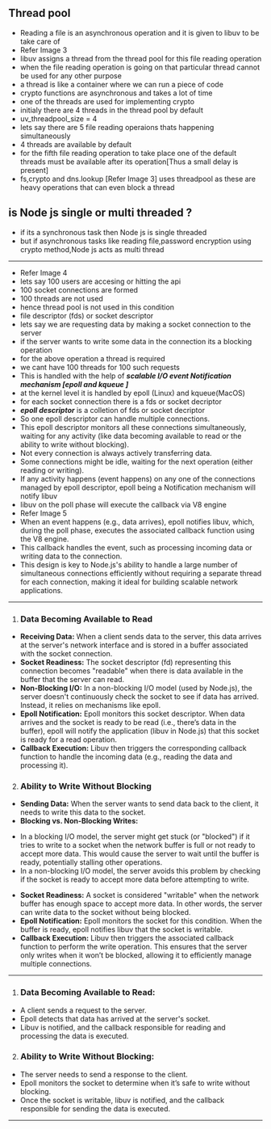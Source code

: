 ## Thread pool
* Reading a file is an asynchronous operation and it is given to libuv to be take care of
* Refer Image 3
* libuv assigns a thread from the thread pool for this file reading operation
* when the file reading operation is going on that particular thread cannot be used for any other purpose
* a thread is like a container where we can run a piece of code
* crypto functions are asynchronous and takes a lot of time
* one of the threads are used for implementing crypto
* initialy there are 4 threads in the thread pool by default
* uv_threadpool_size = 4
* lets say there are 5 file reading operaions thats happening simultaneously
* 4 threads are available by default
* for the fifth file reading operation to take place one of the default threads must be available after its operation[Thus a small delay is present]
* fs,crypto and dns.lookup [Refer Image 3] uses threadpool as these are heavy operations that can even block a thread
## is Node js single or multi threaded ?
* if its a synchronous task then Node js is single threaded
* but if asynchronous tasks like reading file,password encryption using crypto method,Node js acts as multi thread
---
* Refer Image 4
* lets say 100 users are accesing or hitting the api
* 100 socket connections are formed
* 100 threads are not used 
* hence thread pool is not used in this condition
* file descriptor (fds) or socket descriptor
* lets say we are requesting data by making a socket connection to the server
* if the server wants to write some data in the connection its a blocking operation
* for the above operation a thread is required
* we cant have 100 threads for 100 such requests
* This is handled with the help of ***scalable I/O event Notification mechanism [epoll and kqueue ]***
* at the kernel level it is handled by epoll (Linux) and kqueue(MacOS)
* for each socket connection there is a fds or socket decriptor
* ***epoll descriptor*** is a colletion of fds or socket decriptor
* So one epoll descriptor can handle multiple connections.
* This epoll descriptor monitors all these connections simultaneously, waiting for any activity (like data becoming available to read or the ability to write without blocking).
* Not every connection is always actively transferring data. 
* Some connections might be idle, waiting for the next operation (either reading or writing).
* If any activity happens (event happens) on any one of the connections managed by epoll descriptor, epoll being a Notification mechanism  will notify libuv 
* libuv on the poll phase will execute the callback via V8 engine
* Refer Image 5
* When an event happens (e.g., data arrives), epoll notifies libuv, which, during the poll phase, executes the associated callback function using the V8 engine. 
* This callback handles the event, such as processing incoming data or writing data to the connection.
* This design is key to Node.js's ability to handle a large number of simultaneous connections efficiently without requiring a separate thread for each connection, making it ideal for building scalable network applications.
---
1. ### Data Becoming Available to Read
 - **Receiving Data:** When a client sends data to the server, this data arrives at the server's network interface and is stored in a buffer associated with the socket connection.
 - **Socket Readiness:** The socket descriptor (fd) representing this connection becomes "readable" when there is data available in the buffer that the server can read.
 - **Non-Blocking I/O:** In a non-blocking I/O model (used by Node.js), the server doesn't continuously check the socket to see if data has arrived. Instead, it relies on mechanisms like epoll.
 - **Epoll Notification:** Epoll monitors this socket descriptor. When data arrives and the socket is ready to be read (i.e., there’s data in the buffer), epoll will notify the application (libuv in Node.js) that this socket is ready for a read operation.
 - **Callback Execution:** Libuv then triggers the corresponding callback function to handle the incoming data (e.g., reading the data and processing it).
2. ### Ability to Write Without Blocking
 - **Sending Data:** When the server wants to send data back to the client, it needs to write this data to the socket.
 - **Blocking vs. Non-Blocking Writes:**
  * In a blocking I/O model, the server might get stuck (or "blocked") if it tries to write to a socket when the network buffer is full or not ready to accept more data. This would cause the server to wait until the buffer is ready, potentially stalling other operations.
  * In a non-blocking I/O model, the server avoids this problem by checking if the socket is ready to accept more data before attempting to write.
 - **Socket Readiness:** A socket is considered "writable" when the network buffer has enough space to accept more data. In other words, the server can write data to the socket without being blocked.
 - **Epoll Notification:** Epoll monitors the socket for this condition. When the buffer is ready, epoll notifies libuv that the socket is writable.
 - **Callback Execution:** Libuv then triggers the associated callback function to perform the write operation. This ensures that the server only writes when it won’t be blocked, allowing it to efficiently manage multiple connections.
---
1. ### Data Becoming Available to Read:
 - A client sends a request to the server.
 - Epoll detects that data has arrived at the server's socket.
 - Libuv is notified, and the callback responsible for reading and processing the data is executed.

2. ### Ability to Write Without Blocking:
 - The server needs to send a response to the client.
 - Epoll monitors the socket to determine when it’s safe to write without blocking.
 - Once the socket is writable, libuv is notified, and the callback responsible for sending the data is executed.
---

